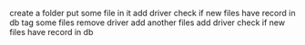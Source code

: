 create a folder
put some file in it
add driver
check if new files have record in db
tag some files
remove driver
add another files
add driver
check if new files have record in db